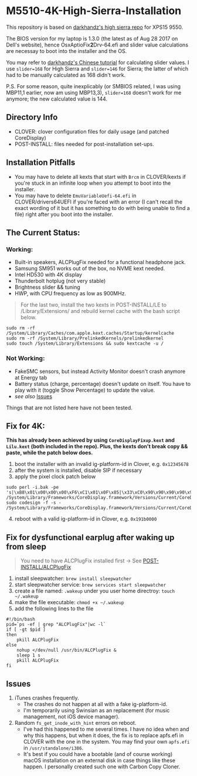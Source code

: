 # M5510-4K-High-Sierra-Installation

This repository is based on [darkhandz's high sierra repo](https://github.com/darkhandz/XPS15-9550-High-Sierra) for XPS15 9550.


The BIOS version for my laptop is 1.3.0 (the latest as of Aug 28 2017 on Dell's website), hence OsxAptioFix**2**Drv-64.efi and slider value calculations are necessay to boot into the installer and the OS.


You may refer to [darkhandz's Chinese tutorial](https://github.com/darkhandz/XPS15-9550-High-Sierra/blob/master/README.md) for calculating slider values. I use `slider=168` for High Sierra and `slider=146` for Sierra; the latter of which had to be manually calculated as 168 didn't work.

P.S. For some reason, quite inexplicably (or SMBIOS related, I was using MBP11,1 earlier, now am using MBP13,3), `slider=168` doesn't work for me anymore; the new calculated value is 144.

## Directory Info
* CLOVER: clover configuration files for daily usage (and patched CoreDisplay)
* POST-INSTALL: files needed for post-installation set-ups.


## Installation Pitfalls
* You may have to delete all kexts that start with `Brcm` in CLOVER/kexts if you're stuck in an infinite loop when you attempt to boot into the installer.
* You may have to delete `EmuVariableUefi-64.efi` in CLOVER/drivers64UEFI if you're faced with an error (I can't recall the exact wording of it but it has something to do with being unable to find a file) right after you boot into the installer.



## The Current Status:
### Working:
* Built-in speakers, ALCPlugFix needed for a functional headphone jack.
* Samsung SM951 works out of the box, no NVME kext needed.
* Intel HD530 with 4K display
* Thunderbolt hotplug (not very stable)
* Brightness slider && tuning
* HWP, with CPU frequency as low as 900MHz.

> For the last two, install the two kexts in POST-INSTALL/LE to /Library/Extensions/ and rebuild kernel cache with the bash script below.

```
sudo rm -rf /System/Library/Caches/com.apple.kext.caches/Startup/kernelcache  
sudo rm -rf /System/Library/PrelinkedKernels/prelinkedkernel  
sudo touch /System/Library/Extensions && sudo kextcache -u /
```

### Not Working:
* FakeSMC sensors, but instead Activity Monitor doesn't crash anymore at Energy tab
* Battery status (charge, percentage) doesn't update on itself. You have to play with it (toggle Show Percentage) to update the value.
* *see also* [Issues](#issues)

Things that are not listed here have not been tested.


## Fix for 4K:
__This has already been achieved by using `CoreDisplayFixup.kext` and `Lilu.kext` (both included in the repo). Plus, the kexts don't break copy && paste, while the patch below does.__ 

1. boot the installer with an invalid ig-platform-id in Clover, e.g. `0x12345678`
2. after the system is installed, disable SIP if necessary
3. apply the pixel clock patch below

```
sudo perl -i.bak -pe 's|\xB8\x01\x00\x00\x00\xF6\xC1\x01\x0F\x85|\x33\xC0\x90\x90\x90\x90\x90\x90\x90\xE9|sg' /System/Library/Frameworks/CoreDisplay.framework/Versions/Current/CoreDisplay
sudo codesign -f -s - /System/Library/Frameworks/CoreDisplay.framework/Versions/Current/CoreDisplay
```

4. reboot with a valid ig-platform-id in Clover, e.g. `0x191b0000`

## Fix for dysfunctional earplug after waking up from sleep
> You need to have ALCPlugFix installed first -> See [POST-INSTALL/ALCPlugFix](https://github.com/scottsanett/M5510-4K-High-Sierra-Installation/tree/master/POST-INSTALL/ALCPlugFix)

1. install sleepwatcher: `brew install sleepwatcher`
2. start sleepwatcher service: `brew services start sleepwatcher`
3. create a file named: `.wakeup` under you user home directroy: `touch ~/.wakeup`
4. make the file executable: `chmod +x ~/.wakeup`
5. add the following lines to the file

```
#!/bin/bash
pid=`ps -ef | grep "ALCPlugFix"|wc -l`
if [ -gt $pid ] 
then 
    pkill ALCPlugFix
else
    nohup </dev/null /usr/bin/ALCPlugFix &
    sleep 1 s
    pkill ALCPlugFix
fi
```

## Issues <a name="issues"></a>
1. iTunes crashes frequently. 
    * The crashes do not happen at all with a fake ig-platform-id. 
    * I'm temporarily using Swinsian as an replacement (for music management, not iOS device manager).
2. Random `fs_get_inode_with_hint` errors on reboot.
    * I've had this happened to me several times. I have no idea when and why this happens, but when it does, the fix is to replace apfs.efi in CLOVER with the one in the system. You may find your own `apfs.efi` in `/usr/standalone/i386`. 
    * It's best if you could have a bootable (and of course working) macOS installation on an external disk in case things like these happen. I personally created such one with Carbon Copy Cloner.

